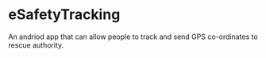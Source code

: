 # eSafetyTracking
An andriod app that can allow people to track and send GPS co-ordinates to rescue authority.
